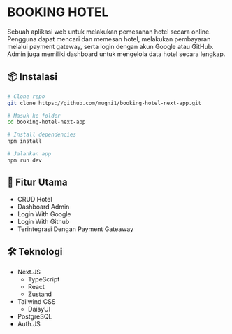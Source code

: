 # BOOKING HOTEL

Sebuah aplikasi web untuk melakukan pemesanan hotel secara online. Pengguna dapat mencari dan memesan hotel, melakukan pembayaran melalui payment gateway, serta login dengan akun Google atau GitHub. Admin juga memiliki dashboard untuk mengelola data hotel secara lengkap.

## 📦 Instalasi

```bash
# Clone repo
git clone https://github.com/mugni1/booking-hotel-next-app.git

# Masuk ke folder
cd booking-hotel-next-app

# Install dependencies
npm install

# Jalankan app
npm run dev
```

## 🚀 Fitur Utama

- CRUD Hotel
- Dashboard Admin
- Login With Google
- Login With Github
- Terintegrasi Dengan Payment Gateaway

## 🛠️ Teknologi

- Next.JS
  - TypeScript
  - React
  - Zustand
- Tailwind CSS
  - DaisyUI
- PostgreSQL
- Auth.JS
